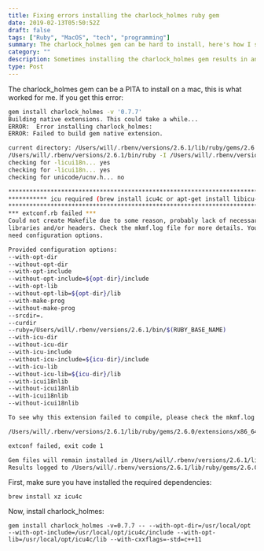 ```yaml
---
title: Fixing errors installing the charlock_holmes ruby gem
date: 2019-02-13T05:50:52Z
draft: false
tags: ["Ruby", "MacOS", "tech", "programming"]
summary: The charlock_holmes gem can be hard to install, here's how I solved a common problem
category: ""
description: Sometimes installing the charlock_holmes gem results in an error about missing icu4c, here's how to fix it.
type: Post
---
```


The charlock_holmes gem can be a PITA to install on a mac, this is what worked for me. If you get this error:

```sh
gem install charlock_holmes -v '0.7.7'
Building native extensions. This could take a while...
ERROR:  Error installing charlock_holmes:
ERROR: Failed to build gem native extension.

current directory: /Users/will/.rbenv/versions/2.6.1/lib/ruby/gems/2.6.0/gems/charlock_holmes-0.7.7/ext/charlock_holmes
/Users/will/.rbenv/versions/2.6.1/bin/ruby -I /Users/will/.rbenv/versions/2.6.1/lib/ruby/2.6.0 -r ./siteconf20190213-34122-e636v8.rb extconf.rb
checking for -licui18n... yes
checking for -licui18n... yes
checking for unicode/ucnv.h... no

***************************************************************************************
*********** icu required (brew install icu4c or apt-get install libicu-dev) ***********
***************************************************************************************
*** extconf.rb failed ***
Could not create Makefile due to some reason, probably lack of necessary
libraries and/or headers. Check the mkmf.log file for more details. You may
need configuration options.

Provided configuration options:
--with-opt-dir
--without-opt-dir
--with-opt-include
--without-opt-include=${opt-dir}/include
--with-opt-lib
--without-opt-lib=${opt-dir}/lib
--with-make-prog
--without-make-prog
--srcdir=.
--curdir
--ruby=/Users/will/.rbenv/versions/2.6.1/bin/$(RUBY_BASE_NAME)
--with-icu-dir
--without-icu-dir
--with-icu-include
--without-icu-include=${icu-dir}/include
--with-icu-lib
--without-icu-lib=${icu-dir}/lib
--with-icui18nlib
--without-icui18nlib
--with-icui18nlib
--without-icui18nlib

To see why this extension failed to compile, please check the mkmf.log which can be found here:

/Users/will/.rbenv/versions/2.6.1/lib/ruby/gems/2.6.0/extensions/x86_64-darwin-18/2.6.0-static/charlock_holmes-0.7.7/mkmf.log

extconf failed, exit code 1

Gem files will remain installed in /Users/will/.rbenv/versions/2.6.1/lib/ruby/gems/2.6.0/gems/charlock_holmes-0.7.7 for inspection.
Results logged to /Users/will/.rbenv/versions/2.6.1/lib/ruby/gems/2.6.0/extensions/x86_64-darwin-18/2.6.0-static/charlock_holmes-0.7.7/gem_make.out
```

First, make sure you have installed the required dependencies:

	brew install xz icu4c

Now, install charlock\_holmes:

	gem install charlock_holmes -v=0.7.7 -- --with-opt-dir=/usr/local/opt --with-opt-include=/usr/local/opt/icu4c/include --with-opt-lib=/usr/local/opt/icu4c/lib --with-cxxflags=-std=c++11
